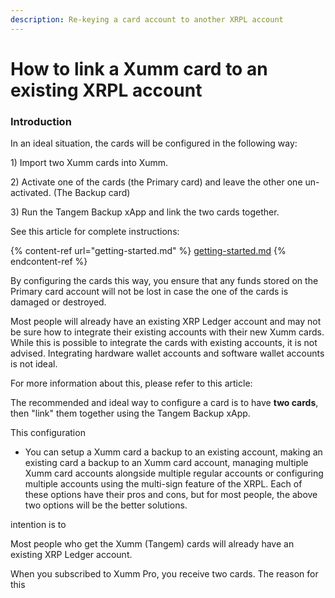 ```yaml
---
description: Re-keying a card account to another XRPL account
---
```


# How to link a Xumm card to an existing XRPL account

### Introduction

In an ideal situation, the cards will be configured in the following way:

1\) Import two Xumm cards into Xumm.

2\) Activate one of the cards (the Primary card) and leave the other one un-activated. (The Backup card)

3\) Run the Tangem Backup xApp and link the two cards together.

See this article for complete instructions:

{% content-ref url="getting-started.md" %}
[getting-started.md](getting-started.md)
{% endcontent-ref %}

By configuring the cards this way, you ensure that any funds stored on the Primary card account will not be lost in case the one of the cards is damaged or destroyed.



Most people will already have an existing XRP Ledger account and may not be sure how to integrate their existing accounts with their new Xumm cards. While this is possible to integrate the cards with existing accounts, it is not advised. Integrating hardware wallet accounts and software wallet accounts is not ideal.

For more information about this, please refer to this article:



The recommended and ideal way to configure a card is to have **two cards**, then "link" them together using the Tangem Backup xApp.

This configuration &#x20;

* You can setup a Xumm card a backup to an existing account, making an existing card a backup to an Xumm card account, managing multiple Xumm card accounts alongside multiple regular accounts or configuring multiple accounts using the multi-sign feature of the XRPL. Each of these options have their pros and cons, but for most people, the above two options will be the better solutions.



intention is to&#x20;

Most people who get the Xumm (Tangem) cards will already have an existing XRP Ledger account.

When you subscribed to Xumm Pro, you receive two cards. The reason for this&#x20;

